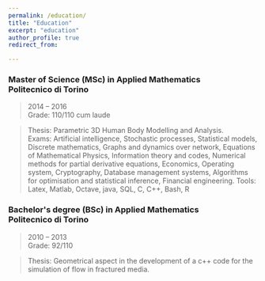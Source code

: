 ```yaml
---
permalink: /education/
title: "Education"
excerpt: "education"
author_profile: true
redirect_from: 

---
```



### Master of Science (MSc) in Applied Mathematics <br /> Politecnico di Torino
> 2014 – 2016 \
> Grade: 110/110 cum laude 

> Thesis: Parametric 3D Human Body Modelling and Analysis. \
> Exams: Artificial intelligence, Stochastic processes, Statistical models, Discrete mathematics, Graphs and dynamics over network, Equations of Mathematical Physics, Information theory and codes, Numerical methods for partial derivative equations, Economics, Operating system, Cryptography, Database management systems, Algorithms for optimisation and statistical inference, Financial engineering.
Tools: Latex, Matlab, Octave, java, SQL, C, C++, Bash, R

### Bachelor's degree (BSc)  in Applied Mathematics <br /> Politecnico di Torino
> 2010 – 2013 \
> Grade: 92/110

> Thesis: Geometrical aspect in the development of a c++ code for the simulation of flow in fractured media.

